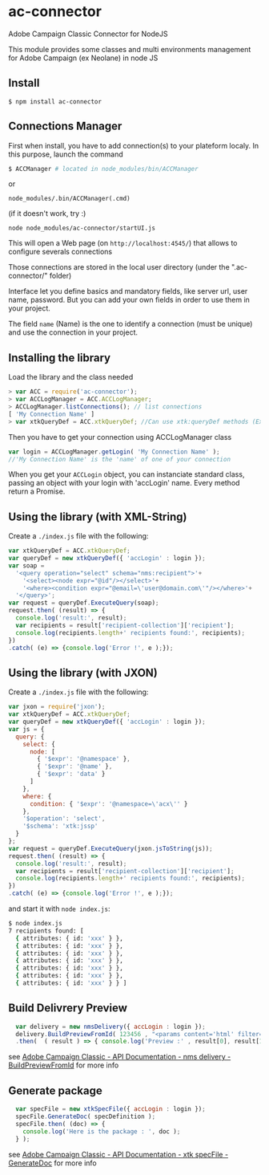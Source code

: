 # ac-connector
Adobe Campaign Classic Connector for NodeJS

This module provides some classes and multi environments management for Adobe Campaign (ex Neolane) in node JS

## Install
```
$ npm install ac-connector
```

## Connections Manager
First when install, you have to add connection(s) to your plateform localy.
In this purpose, launch the command
```bash
$ ACCManager # located in node_modules/bin/ACCManager
```
or 
```
node_modules/.bin/ACCManager(.cmd)
```
(if it doesn't work, try :)
```
node node_modules/ac-connector/startUI.js
```

This will open a Web page (on `http://localhost:4545/`) that allows to configure severals connections

Those connections are stored in the local user directory (under the ".ac-connector/" folder)

Interface let you define basics and mandatory fields, like server url, user name, password. But you can add your own fields in order to use them in your project.

The field `name` (Name) is the one to identify a connection (must be unique) and use the connection in your project.

## Installing the library
Load the library and the class needed
```js
> var ACC = require('ac-connector');
> var ACCLogManager = ACC.ACCLogManager;
> ACCLogManager.listConnections(); // list connections
[ 'My Connection Name' ]
> var xtkQueryDef = ACC.xtkQueryDef; //Can use xtk:queryDef methods (Execute or SelectAll)
```

Then you have to get your connection using ACCLogManager class
```js
var login = ACCLogManager.getLogin( 'My Connection Name' );
//'My Connection Name' is the 'name' of one of your connection
```

When you get your `ACCLogin` object, you can instanciate standard class, passing an object with your login with 'accLogin' name. Every method return a Promise.

## Using the library (with XML-String)
Create a `./index.js` file with the following:
```js
var xtkQueryDef = ACC.xtkQueryDef;
var queryDef = new xtkQueryDef({ 'accLogin' : login });
var soap =
  '<query operation="select" schema="nms:recipient">'+
    '<select><node expr="@id"/></select>'+
    '<where><condition expr="@email=\'user@domain.com\'"/></where>'+
  '</query>';
var request = queryDef.ExecuteQuery(soap);
request.then( (result) => {
  console.log('result:', result);
  var recipients = result['recipient-collection']['recipient'];
  console.log(recipients.length+' recipients found:', recipients);
})
.catch( (e) => {console.log('Error !', e );});
```

## Using the library (with JXON)
Create a `./index.js` file with the following:
```js
var jxon = require('jxon');
var xtkQueryDef = ACC.xtkQueryDef;
var queryDef = new xtkQueryDef({ 'accLogin' : login });
var js = {
  query: {
    select: {
      node: [
        { '$expr': '@namespace' },
        { '$expr': '@name' },
        { '$expr': 'data' }
      ]
    },
    where: {
      condition: { '$expr': '@namespace=\'acx\'' }
    },
    '$operation': 'select',
    '$schema': 'xtk:jssp'
  }
};
var request = queryDef.ExecuteQuery(jxon.jsToString(js));
request.then( (result) => {
  console.log('result:', result);
  var recipients = result['recipient-collection']['recipient'];
  console.log(recipients.length+' recipients found:', recipients);
})
.catch( (e) => {console.log('Error !', e );});
```

and start it with `node index.js`:
```bash
$ node index.js
7 recipients found: [
  { attributes: { id: 'xxx' } },
  { attributes: { id: 'xxx' } },
  { attributes: { id: 'xxx' } },
  { attributes: { id: 'xxx' } },
  { attributes: { id: 'xxx' } },
  { attributes: { id: 'xxx' } },
  { attributes: { id: 'xxx' } } ]
```

## Build Delivrery Preview
```js
  var delivery = new nmsDelivery({ accLogin : login });
  delivery.BuildPreviewFromId( 123456 , "<params content='html' filter='@id=1234'/>")
  .then(  ( result ) => { console.log('Preview :' , result[0], result[1]);} );

```
see [Adobe Campaign Classic - API Documentation - nms delivery - BuildPreviewFromId](https://final-docs.campaign.adobe.com/doc/AC/en/jsapi/sm-delivery-BuildPreviewFromId.html) for more info

## Generate package
```js
  var specFile = new xtkSpecFile({ accLogin : login });
  specFile.GenerateDoc( specDefinition );
  specFile.then( (doc) => {
    console.log('Here is the package : ', doc );
  } );

```
see [Adobe Campaign Classic - API Documentation - xtk specFile - GenerateDoc](https://final-docs.campaign.adobe.com/doc/AC/en/jsapi/sm-specFile-GenerateDoc.html) for more info
